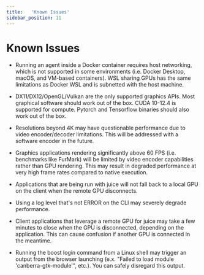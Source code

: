 ```yaml
---
title:   'Known Issues'
sidebar_position: 11
---
```

# Known Issues

- Running an agent inside a Docker container requires host networking, which is not supported in some environments (i.e. Docker Desktop, macOS, and VM-based containers). WSL sharing GPUs has the same limitations as Docker WSL and is subnetted with the host machine. 

- DX11/DX12/OpenGL/Vulkan are the only supported graphics APIs. Most graphical software should work out of the box. CUDA 10-12.4 is supported for compute. Pytorch and Tensorflow binaries should also work out of the box. 

- Resolutions beyond 4K may have questionable performance due to video encoder/decoder limitations. This will be addressed with a software encoder in the future. 

- Graphics applications rendering significantly above 60 FPS (i.e. benchmarks like FurMark) will be limited by video encoder capabilities rather than GPU rendering. This may result in degraded performance at very high frame rates compared to native execution. 

- Applications that are being run with juice will not fall back to a local GPU on the client when the remote GPU disconnects.  

- Using a log level that's not ERROR on the CLI may severely degrade performance. 

- Client applications that leverage a remote GPU for juice may take a few minutes to close when the GPU is disconnected, depending on the application. This can cause confusion if another GPU is connected in the meantime.

- Running the boost login command from a Linux shell may trigger an output from the browser launching (e.x. "Failed to load module 'canberra-gtk-module'", etc.). You can safely disregard this output.
